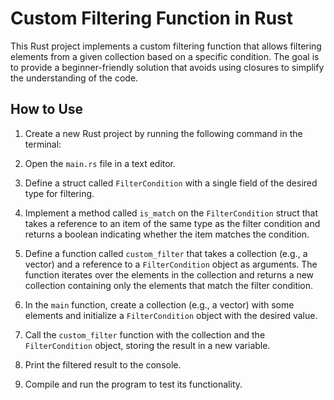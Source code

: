 # Custom Filtering Function in Rust

This Rust project implements a custom filtering function that allows filtering elements from a given collection based on a specific condition. The goal is to provide a beginner-friendly solution that avoids using closures to simplify the understanding of the code.

## How to Use

1. Create a new Rust project by running the following command in the terminal:


2. Open the `main.rs` file in a text editor.

3. Define a struct called `FilterCondition` with a single field of the desired type for filtering.

4. Implement a method called `is_match` on the `FilterCondition` struct that takes a reference to an item of the same type as the filter condition and returns a boolean indicating whether the item matches the condition.

5. Define a function called `custom_filter` that takes a collection (e.g., a vector) and a reference to a `FilterCondition` object as arguments. The function iterates over the elements in the collection and returns a new collection containing only the elements that match the filter condition.

6. In the `main` function, create a collection (e.g., a vector) with some elements and initialize a `FilterCondition` object with the desired value.

7. Call the `custom_filter` function with the collection and the `FilterCondition` object, storing the result in a new variable.

8. Print the filtered result to the console.

9. Compile and run the program to test its functionality.


